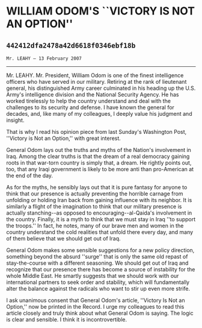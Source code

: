 # WILLIAM ODOM'S ``VICTORY IS NOT AN OPTION''
## `442412dfa2478a42d6618f0346ebf18b`
`Mr. LEAHY — 13 February 2007`

---


Mr. LEAHY. Mr. President, William Odom is one of the finest 
intelligence officers who have served in our military. Retiring at the 
rank of lieutenant general, his distinguished Army career culminated in 
his heading up the U.S. Army's intelligence division and the National 
Security Agency. He has worked tirelessly to help the country 
understand and deal with the challenges to its security and defense. I 
have known the general for decades, and, like many of my colleagues, I 
deeply value his judgment and insight.

That is why I read his opinion piece from last Sunday's Washington 
Post, ''Victory is Not an Option,'' with great interest.

General Odom lays out the truths and myths of the Nation's 
involvement in Iraq. Among the clear truths is that the dream of a real 
democracy gaining roots in that war-torn country is simply that, a 
dream. He rightly points out, too, that any Iraqi government is likely 
to be more anti than pro-American at the end of the day.

As for the myths, he sensibly lays out that it is pure fantasy for 
anyone to think that our presence is actually preventing the horrible 
carnage from unfolding or holding Iran back from gaining influence with 
its neighbor. It is similarly a flight of the imagination to think that 
our military presence is actually stanching--as opposed to 
encouraging--al-Qaida's involvement in the country. Finally, it is a 
myth to think that we must stay in Iraq ''to support the troops.'' In 
fact, he notes, many of our brave men and women in the country 
understand the cold realities that unfold there every day, and many of 
them believe that we should get out of Iraq.

General Odom makes some sensible suggestions for a new policy 
direction, something beyond the absurd ''surge'' that is only the same 
old repast of stay-the-course with a different seasoning. We should get 
out of Iraq and recognize that our presence there has become a source 
of instability for the whole Middle East. He smartly suggests that we 
should work with our international partners to seek order and 
stability, which will fundamentally alter the balance against the 
radicals who want to stir up even more strife.

I ask unanimous consent that General Odom's article, ''Victory Is Not 
an Option,'' now be printed in the Record. I urge my colleagues to read 
this article closely and truly think about what General Odom is saying. 
The logic is clear and sensible. I think it is incontrovertible.
